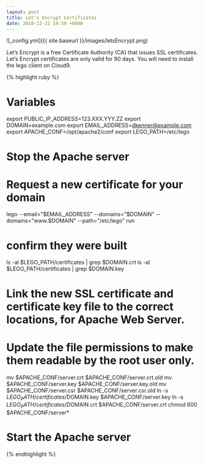 ```yaml
---
layout: post
title: Let's Encrypt Certificates
date: 2018-12-31 19:59 +0000
---
```

![_config.yml]({{ site.baseurl }}/images/letsEncrypt.png)

Let’s Encrypt is a free Certificate Authority (CA) that issues SSL certificates. Let’s Encrypt certificates are only valid for 90 days. You will need to install the lego client on Cloud9.

{% highlight ruby %}
# Variables
export PUBLIC_IP_ADDRESS=123.XXX.YYY.ZZ
export DOMAIN=example.com
export EMAIL_ADDRESS=dkenner@example.com
export APACHE_CONF=/opt/apache2/conf
export LEGO_PATH=/etc/lego

# Stop the Apache server

# Request a new certificate for your domain 
lego --email="$EMAIL_ADDRESS" --domains="$DOMAIN" --domains="www.$DOMAIN" --path="/etc/lego" run

# confirm they were built
ls -al $LEGO_PATH/certificates | grep $DOMAIN.crt
ls -al $LEGO_PATH/certificates | grep $DOMAIN.key

# Link the new SSL certificate and certificate key file to the correct locations, for Apache Web Server. 

# Update the file permissions to make them readable by the root user only.
mv $APACHE_CONF/server.crt $APACHE_CONF/server.crt.old
mv $APACHE_CONF/server.key $APACHE_CONF/server.key.old
mv $APACHE_CONF/server.csr $APACHE_CONF/server.csr.old
ln -s $LEGO_PATH/certificates/$DOMAIN.key $APACHE_CONF/server.key
ln -s $LEGO_PATH/certificates/$DOMAIN.crt $APACHE_CONF/server.crt
chmod 600 $APACHE_CONF/server*

# Start the Apache server
{% endhighlight %}